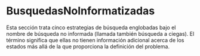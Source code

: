 # BusquedasNoInformatizadas
Esta sección trata cinco estrategias de búsqueda englobadas bajo el nombre de búsqueda no informada (llamada también búsqueda a ciegas). El término significa que ellas no tienen información adicional acerca de los estados más allá de la que proporciona la definición del problema.
